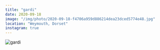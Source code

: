 ```yaml
---
title: "gardi"
date: 2020-09-18
image: "/img/photo/2020-09-18-f4706a959d886214dea23dced5774e48.jpg"
location: "Weymouth, Dorset"
instagram: true
---
```


![gardi](/img/photo/2020-09-18-f4706a959d886214dea23dced5774e48.jpg)
